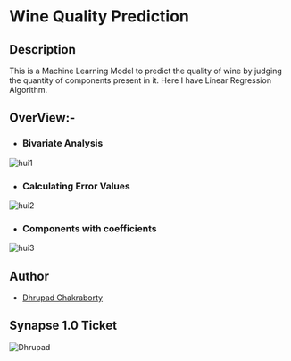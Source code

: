 # Wine Quality Prediction

## Description

This is a Machine Learning Model to predict the quality of wine by judging the quantity of components present in it. Here I have Linear Regression Algorithm.

## OverView:-

- ### Bivariate Analysis

![hui1](https://user-images.githubusercontent.com/91726340/214829512-cbb1b03f-f946-49a0-a2e4-571eb39d59da.jpg)

- ### Calculating Error Values

![hui2](https://user-images.githubusercontent.com/91726340/214829521-84a45a67-5421-4746-b985-ff279ace3a39.jpg)

- ### Components with coefficients

![hui3](https://user-images.githubusercontent.com/91726340/214829531-17c8518a-44f3-4b4f-b527-138df48991db.jpg)

## Author

* [Dhrupad Chakraborty](https://github.com/dhrupad17)

## Synapse 1.0 Ticket

![Dhrupad](https://user-images.githubusercontent.com/91726340/211203653-48a1b4d7-c88e-4090-a59d-fd7e59dbe98d.png)
